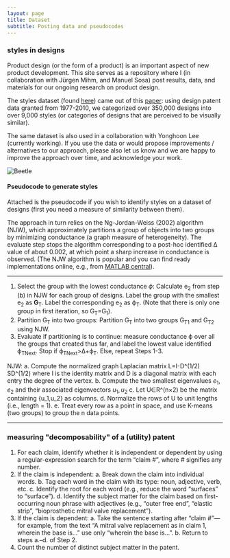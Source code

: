 ```yaml
---
layout: page
title: Dataset
subtitle: Posting data and pseudocodes
---
```


### styles in designs

Product design (or the form of a product) is an important aspect of new product development. This site serves as a repository where I (in collaboration with Jürgen Mihm, and Manuel Sosa) post results, data, and materials for our ongoing research on product design.

The styles dataset (found [here](https://drive.google.com/open?id=1s6iJnyxDbWrNXFv0RCjiLY3ubK2eIxZ7)) came out of this [paper](https://pubsonline.informs.org/doi/10.1287/mnsc.2016.2653): using design patent data granted from 1977-2010, we categorized over 350,000 designs into over 9,000 styles (or categories of designs that are perceived to be visually similar).

The same dataset is also used in a collaboration with Yonghoon Lee (currently working). If you use the data or would propose improvements / alternatives to our approach, please also let us know and we are happy to improve the approach over time, and acknowledge your work.

![Beetle](https://cdn.shopify.com/s/files/1/0101/8547/4107/products/A1dGir4nbIL._SL1500_540x.jpg)

#### Pseudocode to generate styles 
Attached is the pseudocode if you wish to identify styles on a dataset of designs (first you need a measure of similarity between them). 

The approach in turn relies on the Ng-Jordan-Weiss (2002) algorithm (NJW), which approximately partitions a group of objects into two groups by minimizing conductance (a graph measure of heterogeneity). The evaluate step stops the algorithm corresponding to a post-hoc identified Δ value of about 0.002, at which point a sharp increase in conductance is observed. (The NJW algorithm is popular and you can find ready implementations online, e.g., from [MATLAB central](https://www.mathworks.com/matlabcentral/fileexchange/44879-spectral-clustering)).  

***

1. Select the group with the lowest conductance _ϕ_: Calculate e<sub>2</sub> from step (b) in NJW for each group of designs. Label the group with the smallest e<sub>2</sub> as **G**<sub>T</sub>. Label the corresponding e<sub>2</sub> as ϕ<sub>T</sub>. (Note that there is only one group in first iteration, so G<sub>T</sub>=G<sub>1</sub>).
2. Partition G<sub>T</sub> into two groups: Partition G<sub>T</sub> into two groups G<sub>T1</sub> and G<sub>T2</sub>  using NJW. 
3. Evaluate if partitioning is to continue: measure conductance ϕ over all the groups that created thus far, and label the lowest value identified ϕ<sub>TNext</sub>. Stop if ϕ<sub>TNext</sub>>Δ+ϕ<sub>T</sub>. Else, repeat Steps 1-3. 

NJW:
a.	Compute the normalized graph Laplacian matrix L=I-D^(1/2) SD^(1/2) where I is the identity matrix and D is a diagonal matrix with each entry the degree of the vertex.
b.	Compute the two smallest eigenvalues ${e_1,e_2}$ and their associated eigenvectors ${u_1,u_2}$ 
c.	Let U∈R^(n×2) be the matrix containing {u_1,u_2} as columns.
d.	Normalize the rows of  U to unit lengths (i.e., length = 1).
e.	Treat every row as a point in space, and use K-means (two groups) to group the n data points.

***


### measuring "decomposability" of a (utility) patent


1.	For each claim, identify whether it is independent or dependent by using a regular-expression search for the term “claim #”, where # signifies any number.
2.	If the claim is independent:
a.	Break down the claim into individual words.
b.	Tag each word in the claim with its type: noun, adjective, verb, etc.
c.	Identify the root for each word (e.g., reduce the word “surfaces” to “surface”).
d.	Identify the subject matter for the claim based on first-occurring noun phrase with adjectives 
(e.g., “outer free end”, “elastic strip”, “bioprosthetic mitral valve replacement”).
3.	If the claim is dependent:
a.	Take the sentence starting after “claim #”—for example, from the text “A mitral valve replacement as in claim 1, wherein the base is…” use only “wherein the base is…”.
b.	Return to steps a.–d. of Step 2.
4.	Count the number of distinct subject matter in the patent.



